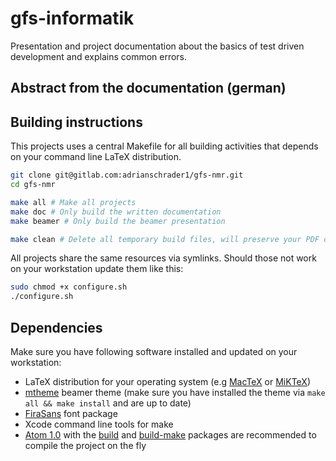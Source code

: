 # gfs-informatik

Presentation and project documentation about the basics of test driven
development and explains common errors.  

## Abstract from the documentation (german)

## Building instructions

This projects uses a central Makefile for all building activities that depends
on your command line LaTeX distribution.

```bash
git clone git@gitlab.com:adrianschrader1/gfs-nmr.git
cd gfs-nmr

make all # Make all projects
make doc # Only build the written documentation
make beamer # Only build the beamer presentation

make clean # Delete all temporary build files, will preserve your PDF output
```

All projects share the same resources via symlinks. Should those not work on
your workstation update them like this:

```bash
sudo chmod +x configure.sh
./configure.sh
```

## Dependencies

Make sure you have following software installed and updated on your workstation:

*   LaTeX distribution for your operating system (e.g [MacTeX](https://tug.org/mactex/) or [MiKTeX](http://miktex.org/))
*   [mtheme](https://github.com/matze/mtheme) beamer theme (make sure you have installed the theme via ``make all && make install`` and are up to date)
*   [FiraSans](https://github.com/mozilla/Fira) font package
*   Xcode command line tools for make
*   [Atom 1.0](https://atom.io) with the [build](https://atom.io/packages/build) and [build-make](https://atom.io/packages/build-make) packages are recommended to compile the project on the fly
